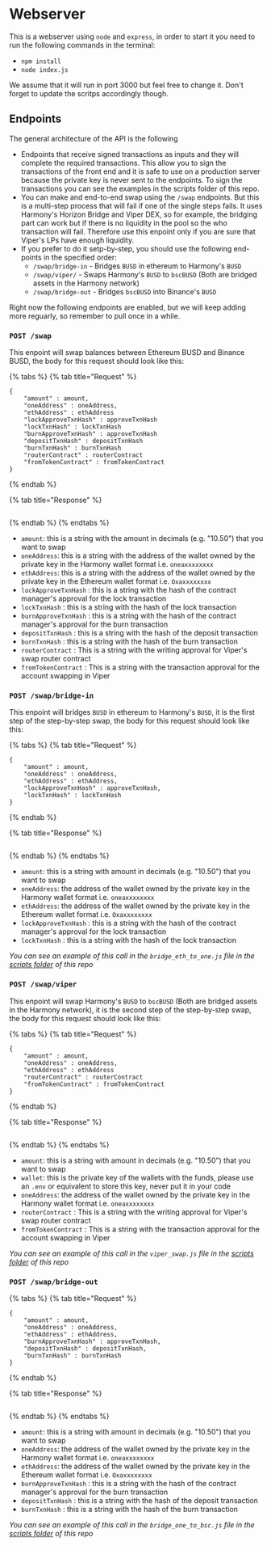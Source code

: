 # Webserver

This is a webserver using `node` and `express`, in order to start it you need to run the following commands in the terminal:

* `npm install`
* `node index.js`

We assume that it will run in port 3000 but feel free to change it. Don't forget to update the scritps accordingly though.

## Endpoints

The general architecture of the API is the following

* Endpoints that receive signed transactions as inputs and they will complete the required transactions. This allow you to sign the transactions of the front end and it is safe to use on a production server because the private key is never sent to the endpoints. To sign the transactions you can see the examples in the scripts folder of this repo.
* You can make and end-to-end swap using the `/swap` endpoints. But this is a multi-step process that will fail if one of the single steps fails. It uses Harmony's Horizon Bridge and Viper DEX, so for example, the bridging part can work but if there is no liquidity in the pool so the who transaction will fail. Therefore use this enpoint only if you are sure that Viper's LPs have enough liquidity.
* If you prefer to do it setp-by-step, you should use the following end-points in the specified order:
  * `/swap/bridge-in` - Bridges `BUSD` in ethereum to Harmony's `BUSD`
  * `/swap/viper/` - Swaps Harmony's `BUSD` to `bscBUSD` \(Both are bridged assets in the Harmony network\)
  * `/swap/bridge-out` - Bridges `bscBUSD` into Binance's `BUSD`

Right now the following endpoints are enabled, but we will keep adding more reguarly, so remember to pull once in a while.

### **`POST /swap`**

This enpoint will swap balances between Ethereum BUSD and Binance BUSD, the body for this request should look like this:

{% tabs %}
{% tab title="Request" %}
```text
{
    "amount" : amount,
    "oneAddress" : oneAddress,
    "ethAddress" : ethAddress
    "lockApproveTxnHash" : approveTxnHash
    "lockTxnHash" : lockTxnHash
    "burnApproveTxnHash" : approveTxnHash
    "depositTxnHash" : depositTxnHash
    "burnTxnHash" : burnTxnHash
    "routerContract" : routerContract
    "fromTokenContract" : fromTokenContract
}
```
{% endtab %}

{% tab title="Response" %}
```

```
{% endtab %}
{% endtabs %}

* `amount`: this is a string with the amount in decimals \(e.g. "10.50"\) that you want to swap
* `oneAddress`: this is a string with the address of the wallet owned by the private key in the Harmony wallet format i.e. `oneaxxxxxxxx`
* `ethAddress`: this is a string with the address of the wallet owned by the private key in the Ethereum wallet format i.e. `Oxaxxxxxxxx`
* `lockApproveTxnHash` : this is a string with the hash of the contract manager's approval for the lock transaction
* `lockTxnHash` : this is a string with the hash of the lock transaction
* `burnApproveTxnHash` : this is a string with the hash of the contract manager's approval for the burn transaction
* `depositTxnHash` : this is a string with the hash of the deposit transaction
* `burnTxnHash` : this is a string with the hash of the burn transaction
* `routerContract` : This is a string with the writing approval for Viper's swap router contract
* `fromTokenContract` : This is a string with the transaction approval for the account swapping in Viper

### **`POST /swap/bridge-in`**

This enpoint will bridges `BUSD` in ethereum to Harmony's `BUSD`, it is the first step of the step-by-step swap, the body for this request should look like this:

{% tabs %}
{% tab title="Request" %}
```text
{
    "amount" : amount,
    "oneAddress" : oneAddress,
    "ethAddress" : ethAddress,
    "lockApproveTxnHash" : approveTxnHash,
    "lockTxnHash" : lockTxnHash
}
```
{% endtab %}

{% tab title="Response" %}
```

```
{% endtab %}
{% endtabs %}

* `amount`: this is a string with amount in decimals \(e.g. "10.50"\) that you want to swap
* `oneAddress`: the address of the wallet owned by the private key in the Harmony wallet format i.e. `oneaxxxxxxxx`
* `ethAddress`: the address of the wallet owned by the private key in the Ethereum wallet format i.e. `Oxaxxxxxxxx`
* `lockApproveTxnHash` : this is a string with the hash of the contract manager's approval for the lock transaction
* `lockTxnHash` : this is a string with the hash of the lock transaction

_You can see an example of this call in the `bridge_eth_to_one.js` file in the_ [_scripts folder_](https://github.com/harmony-one/crosschain-api/tree/main/scripts) _of this repo_

### **`POST /swap/viper`**

This enpoint will swap Harmony's `BUSD` to `bscBUSD` \(Both are bridged assets in the Harmony network\), it is the second step of the step-by-step swap, the body for this request should look like this:

{% tabs %}
{% tab title="Request" %}
```text
{
    "amount" : amount,
    "oneAddress" : oneAddress,
    "ethAddress" : ethAddress
    "routerContract" : routerContract
    "fromTokenContract" : fromTokenContract
}
```
{% endtab %}

{% tab title="Response" %}
```

```
{% endtab %}
{% endtabs %}

* `amount`: this is a string with amount in decimals \(e.g. "10.50"\) that you want to swap
* `wallet`: this is the private key of the wallets with the funds, please use an `.env` or equivalent to store this key, never put it in your code
* `oneAddress`: the address of the wallet owned by the private key in the Harmony wallet format i.e. `oneaxxxxxxxx`
* `routerContract` : This is a string with the writing approval for Viper's swap router contract
* `fromTokenContract` : This is a string with the transaction approval for the account swapping in Viper

_You can see an example of this call in the `viper_swap.js` file in the_ [_scripts folder_](https://github.com/harmony-one/crosschain-api/tree/main/scripts) _of this repo_

### **`POST /swap/bridge-out`**

{% tabs %}
{% tab title="Request" %}
```text
{
    "amount" : amount,
    "oneAddress" : oneAddress,
    "ethAddress" : ethAddress,
    "burnApproveTxnHash" : approveTxnHash,
    "depositTxnHash" : depositTxnHash,
    "burnTxnHash" : burnTxnHash
}
```
{% endtab %}

{% tab title="Response" %}
```

```
{% endtab %}
{% endtabs %}

* `amount`: this is a string with amount in decimals \(e.g. "10.50"\) that you want to swap
* `oneAddress`: the address of the wallet owned by the private key in the Harmony wallet format i.e. `oneaxxxxxxxx`
* `ethAddress`: the address of the wallet owned by the private key in the Ethereum wallet format i.e. `Oxaxxxxxxxx`
* `burnApproveTxnHash` : this is a string with the hash of the contract manager's approval for the burn transaction
* `depositTxnHash` : this is a string with the hash of the deposit transaction
* `burnTxnHash` : this is a string with the hash of the burn transaction

_You can see an example of this call in the `bridge_one_to_bsc.js` file in the_ [_scripts folder_](https://github.com/harmony-one/crosschain-api/tree/main/scripts) _of this repo_

